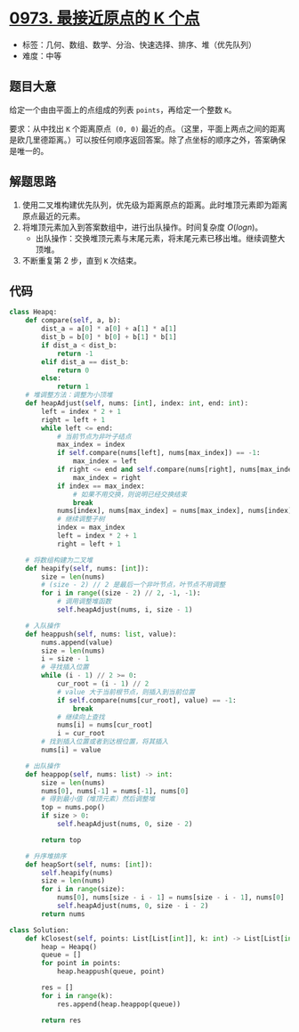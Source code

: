 # [0973. 最接近原点的 K 个点](https://leetcode.cn/problems/k-closest-points-to-origin/)

- 标签：几何、数组、数学、分治、快速选择、排序、堆（优先队列）
- 难度：中等

## 题目大意

给定一个由由平面上的点组成的列表 `points`，再给定一个整数 `K`。

要求：从中找出 `K` 个距离原点` (0, 0)` 最近的点。（这里，平面上两点之间的距离是欧几里德距离。）可以按任何顺序返回答案。除了点坐标的顺序之外，答案确保是唯一的。

## 解题思路

1. 使用二叉堆构建优先队列，优先级为距离原点的距离。此时堆顶元素即为距离原点最近的元素。
2. 将堆顶元素加入到答案数组中，进行出队操作。时间复杂度 $O(log{n})$。
   - 出队操作：交换堆顶元素与末尾元素，将末尾元素已移出堆。继续调整大顶堆。
3. 不断重复第 2 步，直到 `K` 次结束。

## 代码

```python
class Heapq:
    def compare(self, a, b):
        dist_a = a[0] * a[0] + a[1] * a[1]
        dist_b = b[0] * b[0] + b[1] * b[1]
        if dist_a < dist_b:
            return -1
        elif dist_a == dist_b:
            return 0
        else:
            return 1
    # 堆调整方法：调整为小顶堆
    def heapAdjust(self, nums: [int], index: int, end: int):
        left = index * 2 + 1
        right = left + 1
        while left <= end:
            # 当前节点为非叶子结点
            max_index = index
            if self.compare(nums[left], nums[max_index]) == -1:
                max_index = left
            if right <= end and self.compare(nums[right], nums[max_index]) == -1:
                max_index = right
            if index == max_index:
                # 如果不用交换，则说明已经交换结束
                break
            nums[index], nums[max_index] = nums[max_index], nums[index]
            # 继续调整子树
            index = max_index
            left = index * 2 + 1
            right = left + 1

    # 将数组构建为二叉堆
    def heapify(self, nums: [int]):
        size = len(nums)
        # (size - 2) // 2 是最后一个非叶节点，叶节点不用调整
        for i in range((size - 2) // 2, -1, -1):
            # 调用调整堆函数
            self.heapAdjust(nums, i, size - 1)

    # 入队操作
    def heappush(self, nums: list, value):
        nums.append(value)
        size = len(nums)
        i = size - 1
        # 寻找插入位置
        while (i - 1) // 2 >= 0:
            cur_root = (i - 1) // 2
            # value 大于当前根节点，则插入到当前位置
            if self.compare(nums[cur_root], value) == -1:
                break
            # 继续向上查找
            nums[i] = nums[cur_root]
            i = cur_root
        # 找到插入位置或者到达根位置，将其插入
        nums[i] = value

    # 出队操作
    def heappop(self, nums: list) -> int:
        size = len(nums)
        nums[0], nums[-1] = nums[-1], nums[0]
        # 得到最小值（堆顶元素）然后调整堆
        top = nums.pop()
        if size > 0:
            self.heapAdjust(nums, 0, size - 2)

        return top

    # 升序堆排序
    def heapSort(self, nums: [int]):
        self.heapify(nums)
        size = len(nums)
        for i in range(size):
            nums[0], nums[size - i - 1] = nums[size - i - 1], nums[0]
            self.heapAdjust(nums, 0, size - i - 2)
        return nums

class Solution:
    def kClosest(self, points: List[List[int]], k: int) -> List[List[int]]:
        heap = Heapq()
        queue = []
        for point in points:
            heap.heappush(queue, point)

        res = []
        for i in range(k):
            res.append(heap.heappop(queue))

        return res
```

